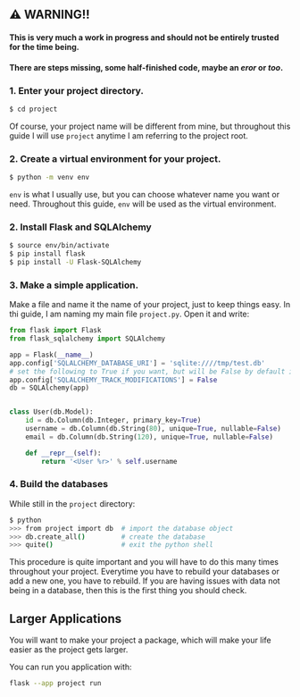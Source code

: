 ## ⚠️ WARNING!!

#### This is very much a work in progress and should not be entirely trusted for the time being.

#### There are steps missing, some half-finished code, maybe an _eror_ or _too_.

### 1. Enter your project directory.

```zsh
$ cd project
```

Of course, your project name will be different from mine, but throughout this guide I will use ```project``` anytime I am referring to the project root.

### 2. Create a virtual environment for your project.

```zsh
$ python -m venv env
```

```env``` is what I usually use, but you can choose whatever name you want or need. Throughout this guide, ```env``` will be used as the virtual environment.

### 2. Install Flask and SQLAlchemy

```zsh
$ source env/bin/activate
$ pip install flask
$ pip install -U Flask-SQLAlchemy
```

### 3. Make a simple application.

Make a file and name it the name of your project, just to keep things easy. In thi guide, I am naming my main file ```project.py```. Open it and write: 

```python
from flask import Flask
from flask_sqlalchemy import SQLAlchemy

app = Flask(__name__)
app.config['SQLALCHEMY_DATABASE_URI'] = 'sqlite:////tmp/test.db'
# set the following to True if you want, but will be False by default in the future
app.config['SQLALCHEMY_TRACK_MODIFICATIONS'] = False
db = SQLAlchemy(app)


class User(db.Model):
    id = db.Column(db.Integer, primary_key=True)
    username = db.Column(db.String(80), unique=True, nullable=False)
    email = db.Column(db.String(120), unique=True, nullable=False)

    def __repr__(self):
        return '<User %r>' % self.username
```

### 4. Build the databases

While still in the ```project``` directory:

```bash
$ python
>>> from project import db  # import the database object
>>> db.create_all()         # create the database
>>> quite()                 # exit the python shell
```

This procedure is quite important and you will have to do this many times throughout your project. Everytime you have to rebuild your databases or add a new one, you have to rebuild. If you are having issues with data not being in a database, then this is the first thing you should check.

## Larger Applications

You will want to make your project a package, which will make your life easier as the project gets larger.

You can run you application with:

```bash
flask --app project run
```

